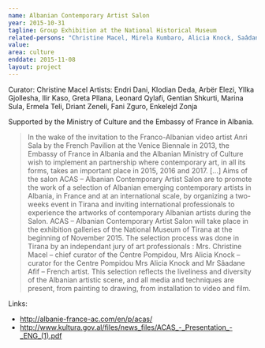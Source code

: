 ```yaml
---
name: Albanian Contemporary Artist Salon
year: 2015-10-31
tagline: Group Exhibition at the National Historical Museum
related-persons: "Christine Macel, Mirela Kumbaro, Alicia Knock, Saâdane Afif, Endri Dani, Klodian Deda, Arbër Elezi, Yllka Gjollesha, Ilir Kaso, Greta Pllana, Leonard Qylafi, Gentian Shkurti, Marina Sula, Ermela Teli, Driant Zeneli, Fani Zguro, Enkelejd Zonja, Anri Sala"
value:
area: culture
enddate: 2015-11-08
layout: project
---
```

Curator: Christine Macel
Artists: Endri Dani, Klodian Deda, Arbër Elezi, Yllka Gjollesha, Ilir Kaso, Greta Pllana, Leonard Qylafi, Gentian Shkurti, Marina Sula, Ermela Teli, Driant Zeneli, Fani Zguro, Enkelejd Zonja

Supported by the Ministry of Culture and the Embassy of France in Albania.

>In the wake of the invitation to the Franco-Albanian video artist Anri Sala by the French Pavilion at the Venice Biennale in 2013, the Embassy of France in Albania and the Albanian Ministry of Culture wish to implement an partnership where contemporary art, in all its forms, takes an important place in 2015, 2016 and 2017.
>[…]
>Aims of the salon ACAS – Albanian Contemporary Artist Salon are to promote the work of a selection of Albanian emerging contemporary artists in Albania, in France and at an international scale, by organizing a two-weeks event in Tirana and inviting international professionals to experience the artworks of contemporary Albanian artists during the Salon.
ACAS – Albanian Contemporary Artist Salon will take place in the exhibition galleries of the National Museum of Tirana at the beginning of November 2015.
The selection process was done in Tirana by an independant jury of art professionals : Mrs. Christine Macel – chief curator of the Centre Pompidou, Mrs Alicia Knock – curator for the Centre Pompidou Mrs Alicia Knock and Mr Sâadane Afif – French artist.
This selection reflects the liveliness and diversity of the Albanian artistic scene, and all media and techniques are present, from painting to drawing, from installation to video and film.

Links:
* <http://albanie-france-ac.com/en/p/acas/>
* <http://www.kultura.gov.al/files/news_files/ACAS_-_Presentation_-_ENG_(1).pdf>
